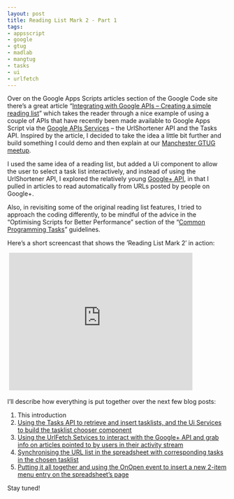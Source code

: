 ```yaml
---
layout: post
title: Reading List Mark 2 - Part 1
tags:
- appsscript
- google
- gtug
- madlab
- mangtug
- tasks
- ui
- urlfetch
---
```

Over on the Google Apps Scripts articles section of the Google Code site there’s a great article “[Integrating with Google APIs – Creating a simple reading list](http://code.google.com/googleapps/appsscript/articles/google_apis_reading_list.html)” which takes the reader through a nice example of using a couple of APIs that have recently been made available to Google Apps Script via the [Google APIs Services](http://code.google.com/googleapps/appsscript/googleapisservices.html) – the UrlShortener API and the Tasks API. Inspired by the article, I decided to take the idea a little bit further and build something I could demo and then explain at our [Manchester GTUG meetup](http://madlab.org.uk/content/manchester-google-technology-user-group-13/).

I used the same idea of a reading list, but added a Ui component to allow the user to select a task list interactively, and instead of using the UrlShortener API, I explored the relatively young [Google+ API](https://developers.google.com/+/api/), in that I pulled in articles to read automatically from URLs posted by people on Google+.

Also, in revisiting some of the original reading list features, I tried to approach the coding differently, to be mindful of the advice in the “Optimising Scripts for Better Performance” section of the “[Common Programming Tasks](http://code.google.com/googleapps/appsscript/guide_common_tasks.html)” guidelines.

Here’s a short screencast that shows the ‘Reading List Mark 2′ in action:

 <iframe allowfullscreen="" frameborder="0" height="315" src="http://www.youtube.com/embed/F08qS8ZmlZ0" width="420"></iframe>

I’ll describe how everything is put together over the next few blog posts:

1. This introduction
2. [Using the Tasks API to retrieve and insert tasklists, and the Ui Services to build the tasklist chooser component](/blog/posts/2011/10/10/reading-list-mark-2-part-2/)
3. [Using the UrlFetch Setvices to interact with the Google+ API and grab info on articles pointed to by users in their activity stream](/blog/posts/2011/10/14/reading-list-mark-2-part-3/)
4. [Synchronising the URL list in the spreadsheet with corresponding tasks in the chosen tasklist](/blog/posts/2011/10/15/reading-list-mark-2-part-4/)
5. [Putting it all together and using the OnOpen event to insert a new 2-item menu entry on the spreadsheet’s page](/blog/posts/2011/10/16/reading-list-mark-2-part-5/)

Stay tuned!
